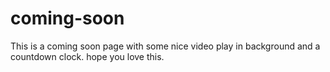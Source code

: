 # coming-soon
This is a coming soon page with some nice video play in background and a countdown clock. hope you love this.
